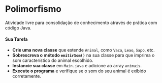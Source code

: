 # Polimorfismo

Atividade livre para consolidação de conhecimento através de prática com código Java.

#### **Sua Tarefa**

- **Crie uma nova classe** que estende `Animal`, como `Vaca`, `Leao`, `Sapo`, etc.
- **Sobrescreva o método `emitirSom()`** na sua classe para que imprima o som característico do animal escolhido.
- **Instancie sua classe** em `Main.java` e adicione ao array `animais`.
- **Execute o programa** e verifique se o som do seu animal é exibido corretamente.
